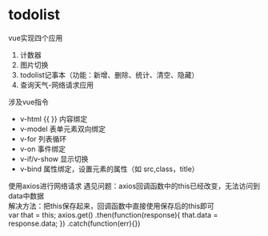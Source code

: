 # todolist
vue实现四个应用
1. 计数器  
2. 图片切换  
3. todolist记事本（功能：新增、删除、统计、清空、隐藏）   
4. 查询天气-网络请求应用   
  
涉及vue指令 
- v-html {{ }} 内容绑定
- v-model 表单元素双向绑定
- v-for 列表循环
- v-on 事件绑定
- v-if/v-show 显示切换
- v-bind 属性绑定，设置元素的属性（如 src,class，title）

使用axios进行网络请求
遇见问题：axios回调函数中的this已经改变，无法访问到data中数据  
解决方法：把this保存起来，回调函数中直接使用保存后的this即可  
var that = this;
axios.get()
     .then(function(response){
        that.data = response.data;
     })
    .catch(function(err){})
